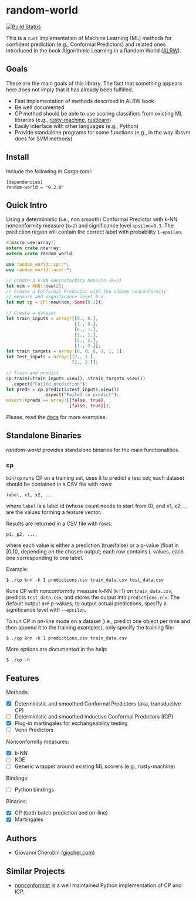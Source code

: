 # random-world
[![Build Status](https://travis-ci.org/gchers/random-world.svg?branch=master)](https://travis-ci.org/gchers/random-world)

This is a `rust` implementation of Machine Learning (ML) methods for confident
prediction (e.g., Conformal Predictors) and related ones introduced in the book
Algorithmic Learning in a Random World ([ALRW](http://alrw.net/)).

## Goals

These are the main goals of this library.
The fact that something appears here does not imply that it has already been
fulfilled.

- Fast implementation of methods described in ALRW book
- Be well documented
- CP method should be able to use scoring classifiers from existing
  ML libraries (e.g., [rusty-machine](https://athemathmo.github.io/rusty-machine/doc/rusty_machine/), [rustlearn](https://maciejkula.github.io/rustlearn/doc/rustlearn/))
- Easily interface with other languages (e.g., Python)
- Provide standalone programs for some functions (e.g., in the way
  libsvm does for SVM methods)


## Install

Include the following in _Cargo.toml_:

```
[dependencies]
random-world = "0.2.0"
```

## Quick Intro

Using a deterministic (i.e., non smooth) Conformal Predictor with k-NN
nonconformity measure (`k=2`) and significance level `epsilon=0.3`.
The prediction region will contain the correct label with probability
`1-epsilon`.

```rust
#[macro_use(array)]
extern crate ndarray;
extern crate random_world;

use random_world::cp::*;
use random_world::ncm::*;

// Create a k-NN nonconformity measure (k=2)
let ncm = KNN::new(2);
// Create a Conformal Predictor with the chosen nonconformity
// measure and significance level 0.3.
let mut cp = CP::new(ncm, Some(0.3));

// Create a dataset
let train_inputs = array![[0., 0.],
                          [1., 0.],
                          [0., 1.],
                          [1., 1.],
                          [2., 2.],
                          [1., 2.]];
let train_targets = array![0, 0, 0, 1, 1, 1];
let test_inputs = array![[2., 1.],
                         [2., 2.]];

// Train and predict
cp.train(&train_inputs.view(), &train_targets.view())
  .expect("Failed prediction");
let preds = cp.predict(&test_inputs.view())
              .expect("Failed to predict");
assert!(preds == array![[false, true],
                        [false, true]]);
```

Please, read the [docs](https://docs.rs/random-world/0.1.0/random_world/) for
more examples.

## Standalone Binaries

*random-world* provides standalone binaries for the main functionalities.

### cp

`bin/cp` runs CP on a training set, uses it to predict a test set;
each dataset should be contained in a CSV file with rows:

    label, x1, x2, ...

where `label` is a label id (whose count needs to start from 0), and x1, x2, ...
are the values forming a feature vector.

Results are returned in a CSV file with rows:

    p1, p2, ...

where each value is either a prediction (true/false) or
a p-value (float in [0,1]), depending on the chosen output;
each row contains $L$ values, each one corresponding to
one label.

Example:
```
$ ./cp knn -k 1 predictions.csv train_data.csv test_data.csv
```
Runs CP with nonconformity measure k-NN (k=1) on `train_data.csv`,
predicts `test_data.csv`, and stores the output into
`predictions.csv`.
The default output are p-values; to output actual predictions, specify
a significance level with `--epsilon`.

To run CP in on-line mode on a dataset (i.e., predict one object
per time and then append it to the training examples), only specify
the training file:
```
$ ./cp knn -k 1 predictions.csv train_data.csv
```

More options are documented in the help:
```
$ ./cp -h
```

## Features

Methods:
- [x] Deterministic and smoothed Conformal Predictors (aka, transductive CP)
- [ ] Deterministic and smoothed Inductive Conformal Predictors (ICP)
- [x] Plug-in martingales for exchangeability testing
- [ ] Venn Predictors

Nonconformity measures:
- [x] k-NN
- [ ] KDE
- [ ] Generic wrapper around existing ML scorers (e.g., rusty-machine)

Bindings:
- [ ] Python bindings

Binaries:
- [x] CP (both batch prediction and on-line)
- [x] Martingales

## Authors

* Giovanni Cherubin ([giocher.com](https://giocher.com))

## Similar Projects

- [nonconformist](https://github.com/donlnz/nonconformist/) is a well
  maintained Python implementation of CP and ICP.
